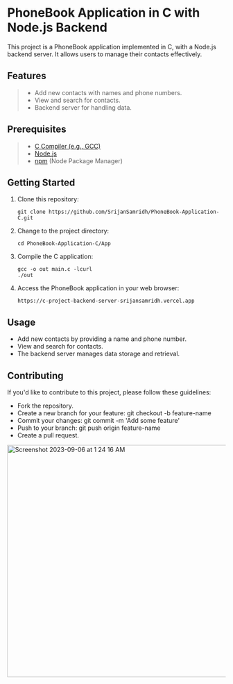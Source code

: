# PhoneBook Application in C with Node.js Backend

This project is a PhoneBook application implemented in C, with a Node.js backend server. It allows users to manage their contacts effectively.

## Features

> - Add new contacts with names and phone numbers.
> - View and search for contacts.
> - Backend server for handling data.

## Prerequisites

> - [C Compiler (e.g., GCC)](https://gcc.gnu.org/)
> - [Node.js](https://nodejs.org/)
> - [npm](https://www.npmjs.com/) (Node Package Manager)

## Getting Started

1. Clone this repository:

   ```shell
   git clone https://github.com/SrijanSamridh/PhoneBook-Application-C.git
2. Change to the project directory:
   ```shell
   cd PhoneBook-Application-C/App
3. Compile the C application:
    ```shell
    gcc -o out main.c -lcurl
    ./out
4. Access the PhoneBook application in your web browser:
    ```shell
    https://c-project-backend-server-srijansamridh.vercel.app
## Usage
- Add new contacts by providing a name and phone number.
- View and search for contacts.
- The backend server manages data storage and retrieval.
## Contributing

If you'd like to contribute to this project, please follow these guidelines:

- Fork the repository.
- Create a new branch for your feature: git checkout -b feature-name
- Commit your changes: git commit -m 'Add some feature'
- Push to your branch: git push origin feature-name
- Create a pull request.

<img width="535" alt="Screenshot 2023-09-06 at 1 24 16 AM" src="https://github.com/SrijanSamridh/PhoneBook-Application-C/assets/74289654/9fe62627-6a51-4e61-aa15-2eacbcd0ae4c">


